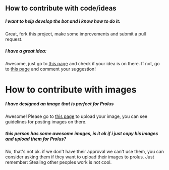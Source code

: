 ## How to contribute with code/ideas

##### I want to help develop the bot and i know how to do it:
Great, fork this project, make some improvements and submit a pull request.

##### I have a great idea:
Awesome, just go to [this page](https://trello.com/b/T6z6P6Zh) and check if your idea is on there. If not, go to [this page](https://trello.com/c/ZjZw3dMu/) and comment your suggestion!

# How to contribute with images

##### I have designed an image that is perfect for Prolus
Awesome! Please go to [this page](https://docs.google.com/forms/d/e/1FAIpQLSfzSHE5TaXGg6Fd5HyrNcw6lNzi-ZdrXxV1r7kU-4WrIPX8MA/viewform) to upload your image, you can see guidelines for posting images on there.

##### this person has some awesome images, is it ok if i just copy his images and upload them for Prolus?
No, that's not ok.
if we don't have their approval we can't use them, you can consider asking them if they want to upload their images to prolus.
Just remember: Stealing other peoples work is not cool.
